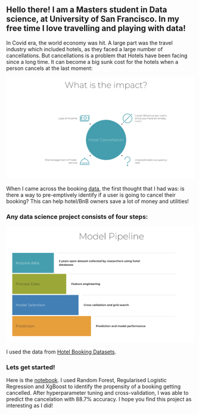 ## Hello there! I am a Masters student in Data science, at University of San Francisco. In my free time I love travelling and playing with data!

In Covid era, the world economy was hit. A large part was the travel industry which included hotels, as they faced a large number of cancellations. But cancellations is a problem that Hotels have been facing since a long time. It can become a big sunk cost for the hotels when a person cancels at the last moment:

![alt text](https://github.com/shrutiroy203/Hotel-Booking-Cancellation-Prediction/blob/gh-pages/Screen%20Shot%202021-03-09%20at%205.38.19%20PM.png)


When I came across the booking [data](https://www.sciencedirect.com/science/article/pii/S2352340918315191), the first thought that I had was: is there a way to pre-emptively identify if a user is going to cancel their booking? This can help hotel/BnB owners save a lot of money and utilities!

### Any data science project consists of four steps:

![alt text](https://github.com/shrutiroy203/Hotel-Booking-Cancellation-Prediction/blob/gh-pages/Screen%20Shot%202021-03-09%20at%205.45.01%20PM.png)

I used the data from [Hotel Booking Datasets](https://www.sciencedirect.com/science/article/pii/S2352340918315191). 

### Lets get started! 
Here is the [notebook](https://deepnote.com/project/aa268a46-3542-4a0a-85f2-14c43bc3e6e2#%2FHotel-Booking-Cancellation-Prediction%2FHotel%20Booking%20Cancellation%20Prediction.ipynb). I used Random Forest, Regularised Logistic Regression and XgBoost to identify the propensity of a booking getting cancelled. After hyperparameter tuning and cross-validation, I was able to predict the cancelation with 88.7% accuracy. I hope you find this project as interesting as I did!

